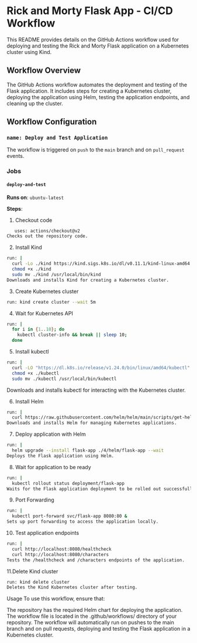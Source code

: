 # Rick and Morty Flask App - CI/CD Workflow

This README provides details on the GitHub Actions workflow used for deploying and testing the Rick and Morty Flask application on a Kubernetes cluster using Kind.

## Workflow Overview

The GitHub Actions workflow automates the deployment and testing of the Flask application. It includes steps for creating a Kubernetes cluster, deploying the application using Helm, testing the application endpoints, and cleaning up the cluster.

## Workflow Configuration

### `name: Deploy and Test Application`

The workflow is triggered on `push` to the `main` branch and on `pull_request` events.

### Jobs

#### `deploy-and-test`

**Runs on**: `ubuntu-latest`

**Steps**:

1. Checkout code
```bash
   uses: actions/checkout@v2
Checks out the repository code.
```

2. Install Kind
```bash
run: |
  curl -Lo ./kind https://kind.sigs.k8s.io/dl/v0.11.1/kind-linux-amd64
  chmod +x ./kind
  sudo mv ./kind /usr/local/bin/kind
Downloads and installs Kind for creating a Kubernetes cluster.
```

3. Create Kubernetes cluster
```bash
run: kind create cluster --wait 5m
```

4. Wait for Kubernetes API
```bash
run: |
  for i in {1..10}; do
    kubectl cluster-info && break || sleep 10;
  done
```

5. Install kubectl
```bash
run: |
  curl -LO "https://dl.k8s.io/release/v1.24.0/bin/linux/amd64/kubectl"
  chmod +x ./kubectl
  sudo mv ./kubectl /usr/local/bin/kubectl
```
Downloads and installs kubectl for interacting with the Kubernetes cluster.

6. Install Helm
```bash
run: |
  curl https://raw.githubusercontent.com/helm/helm/main/scripts/get-helm-3 | bash
Downloads and installs Helm for managing Kubernetes applications.
```

7. Deploy application with Helm
```bash
run: |
  helm upgrade --install flask-app ./4/helm/flask-app --wait
Deploys the Flask application using Helm.
```

8. Wait for application to be ready
```bash
run: |
  kubectl rollout status deployment/flask-app
Waits for the Flask application deployment to be rolled out successfully.
```

9. Port Forwarding
```bash
run: |
  kubectl port-forward svc/flask-app 8080:80 &
Sets up port forwarding to access the application locally.
```

10. Test application endpoints
```bash
run: |
  curl http://localhost:8080/healthcheck
  curl http://localhost:8080/characters
Tests the /healthcheck and /characters endpoints of the application.
```

11.Delete Kind cluster
```bash
run: kind delete cluster
Deletes the Kind Kubernetes cluster after testing.
```

Usage
To use this workflow, ensure that:

The repository has the required Helm chart for deploying the application.
The workflow file is located in the .github/workflows/ directory of your repository.
The workflow will automatically run on pushes to the main branch and on pull requests, deploying and testing the Flask application in a Kubernetes cluster.
